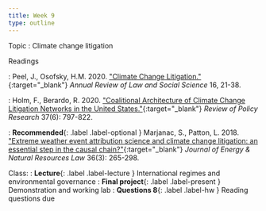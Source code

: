 ```yaml
---
title: Week 9
type: outline
---
```


Topic
: Climate change litigation

Readings

: Peel, J., Osofsky, H.M. 2020. ["Climate Change Litigation."](https://doi.org/10.1146/annurev-lawsocsci-022420-122936){:target="_blank"} _Annual Review of Law and Social Science_ 16, 21-38.

: Holm, F., Berardo, R. 2020. ["Coalitional Architecture of Climate Change Litigation Networks in the United States."](https://doi.org/10.1111/ropr.12402){:target="_blank"} _Review of Policy Research_ 37(6): 797-822.

: **Recommended**{: .label .label-optional } Marjanac, S., Patton, L. 2018. ["Extreme weather event attribution science and climate change litigation: an essential step in the causal chain?"](https://doi.org/10.1080/02646811.2018.1451020){:target="_blank"} _Journal of Energy & Natural Resources Law_ 36(3): 265-298.

Class:
: **Lecture**{: .label .label-lecture } International regimes and environmental governance
: **Final project**{: .label .label-present } Demonstration and working lab
: **Questions 8**{: .label .label-hw } Reading questions due
